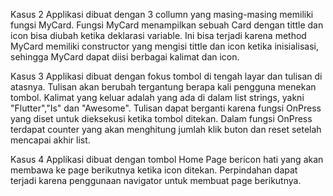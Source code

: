 Kasus 2
Applikasi dibuat dengan 3 collumn yang masing-masing memiliki fungsi MyCard. Fungsi MyCard menampilkan sebuah Card dengan tittle dan icon bisa diubah ketika deklarasi variable. Ini bisa terjadi karena method MyCard memiliki constructor yang mengisi tittle dan icon ketika inisialisasi, sehingga MyCard dapat diisi berbagai kalimat dan icon.

Kasus 3
Applikasi dibuat dengan fokus tombol di tengah layar dan tulisan di atasnya. Tulisan akan berubah tergantung berapa kali pengguna menekan tombol. Kalimat yang keluar adalah yang ada di dalam list strings, yakni "Flutter","Is" dan "Awesome". Tulisan dapat berganti karena fungsi OnPress yang diset untuk dieksekusi ketika tombol ditekan. Dalam fungsi OnPress terdapat counter yang akan menghitung jumlah klik buton dan reset setelah mencapai akhir list.

Kasus 4
Applikasi dibuat dengan tombol Home Page bericon hati yang akan membawa ke page berikutnya ketika icon ditekan. Perpindahan dapat terjadi karena penggunaan navigator untuk membuat page berikutnya.